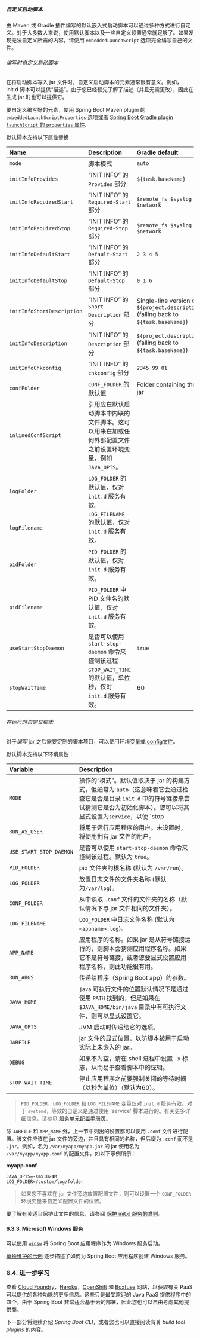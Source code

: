 #####  自定义启动脚本

由 Maven 或 Gradle 插件编写的默认嵌入式启动脚本可以通过多种方式进行自定义。对于大多数人来说，使用默认脚本以及一些自定义设置通常就足够了。如果发现无法自定义所需的内容，请使用 `embeddedLaunchScript` 选项完全编写自己的文件。

###### 编写时自定义启动脚本

在将启动脚本写入 jar 文件时，自定义启动脚本的元素通常很有意义。例如，init.d 脚本可以提供“描述”。由于您已经预先了解了描述（并且无需更改），因此在生成 jar 时也可以提供它。

要自定义编写好的元素，使用 Spring Boot Maven plugin 的 `embeddedLaunchScriptProperties` 选项或者 [Spring Boot Gradle plugin `launchScript` 的 `properties` 属性](https://docs.spring.io/spring-boot/docs/2.2.2.RELEASE/gradle-plugin/reference/html//#packaging-executable-configuring-launch-script).

默认脚本支持以下属性替换：

| Name                       | Description                                                  | Gradle default                                               | Maven default                                                |
| :------------------------- | :----------------------------------------------------------- | :----------------------------------------------------------- | :----------------------------------------------------------- |
| `mode`                     | 脚本模式                                                     | `auto`                                                       | `auto`                                                       |
| `initInfoProvides`         | “INIT INFO” 的 `Provides` 部分                               | `${task.baseName}`                                           | `${project.artifactId}`                                      |
| `initInfoRequiredStart`    | “INIT INFO” 的 `Required-Start` 部分                         | `$remote_fs $syslog $network`                                | `$remote_fs $syslog $network`                                |
| `initInfoRequiredStop`     | “INIT INFO” 的 `Required-Stop`  部分                         | `$remote_fs $syslog $network`                                | `$remote_fs $syslog $network`                                |
| `initInfoDefaultStart`     | “INIT INFO” 的 `Default-Start` 部分                          | `2 3 4 5`                                                    | `2 3 4 5`                                                    |
| `initInfoDefaultStop`      | “INIT INFO” 的 `Default-Stop` 部分                           | `0 1 6`                                                      | `0 1 6`                                                      |
| `initInfoShortDescription` | “INIT INFO” 的 `Short-Description` 部分                      | Single-line version of `${project.description}` (falling back to `${task.baseName}`) | `${project.name}`                                            |
| `initInfoDescription`      | “INIT INFO” 的 `Description` 部分                            | `${project.description}` (falling back to `${task.baseName}`) | `${project.description}` (falling back to `${project.name}`) |
| `initInfoChkconfig`        | “INIT INFO” 的 `chkconfig` 部分                              | `2345 99 01`                                                 | `2345 99 01`                                                 |
| `confFolder`               | `CONF_FOLDER` 的默认值                                       | Folder containing the jar                                    | Folder containing the jar                                    |
| `inlinedConfScript`        | 引用应在默认启动脚本中内联的文件脚本。这可以用来在加载任何外部配置文件之前设置环境变量，例如 `JAVA_OPTS`。 |                                                              |                                                              |
| `logFolder`                | `LOG_FOLDER` 的默认值，仅对 `init.d` 服务有效。              |                                                              |                                                              |
| `logFilename`              | `LOG_FILENAME` 的默认值，仅对 `init.d` 服务有效。            |                                                              |                                                              |
| `pidFolder`                | `PID_FOLDER` 的默认值，仅对 `init.d` 服务有效。              |                                                              |                                                              |
| `pidFilename`              | `PID_FOLDER` 中 PID 文件名的默认值，仅对 `init.d` 服务有效。 |                                                              |                                                              |
| `useStartStopDaemon`       | 是否可以使用 `start-stop-daemon` 命令来控制该过程            | `true`                                                       | `true`                                                       |
| `stopWaitTime`             | `STOP_WAIT_TIME` 的默认值，单位秒，仅对 `init.d` 服务有效。  | 60                                                           | 60                                                           |

###### 在运行时自定义脚本

对于*编写* jar 之后需要定制的脚本项目，可以使用环境变量或 [config文件](https://docs.spring.io/spring-boot/docs/2.2.2.RELEASE/reference/htmlsingle/#deployment-script-customization-conf-file)。

默认脚本支持以下环境属性：

| Variable                | Description                                                  |
| :---------------------- | :----------------------------------------------------------- |
| `MODE`                  | 操作的“模式”。默认值取决于 jar 的构建方式，但通常为 `auto`（这意味着它会通过检查它是否是目录 `init.d` 中的符号链接来尝试猜测它是否为初始化脚本）。您可以将其显式设置为`service`，以便 `stop|start|status|restart` 命令可以使用，或者如果你想要在前台执行脚本，则可以将其设置为 `run`。 |
| `RUN_AS_USER`           | 将用于运行应用程序的用户。未设置时，将使用拥有 jar 文件的用户。 |
| `USE_START_STOP_DAEMON` | 是否可以使用 `start-stop-daemon` 命令来控制该过程。默认为 `true`。 |
| `PID_FOLDER`            | pid 文件夹的根名称 (默认为 `/var/run`)。                     |
| `LOG_FOLDER`            | 放置日志文件的文件夹名称 (默认为`/var/log`)。                |
| `CONF_FOLDER`           | 从中读取 `.conf` 文件的文件夹的名称（默认情况下与 jar 文件相同的文件夹）。 |
| `LOG_FILENAME`          | `LOG_FOLDER` 中日志文件名称 (默认为 `<appname>.log`)。       |
| `APP_NAME`              | 应用程序的名称。如果 jar 是从符号链接运行的，则脚本会猜测应用程序名称。如果它不是符号链接，或者您要显式设置应用程序名称，则此功能很有用。 |
| `RUN_ARGS`              | 传递给程序（Spring Boot app）的参数。                        |
| `JAVA_HOME`             | `java` 可执行文件的位置默认情况下是通过使用 `PATH` 找到的，但是如果在 `$JAVA_HOME/bin/java` 目录中有可执行文件，则可以显式设置它。 |
| `JAVA_OPTS`             | JVM 启动时传递给它的选项。                                   |
| `JARFILE`               | jar 文件的显式位置，以防脚本被用于启动实际上未嵌入的 jar。   |
| `DEBUG`                 | 如果不为空，请在 shell 进程中设置 `-x` 标志，从而易于查看脚本中的逻辑。 |
| `STOP_WAIT_TIME`        | 停止应用程序之前要强制关闭的等待时间（以秒为单位）（默认为60）。 |

> `PID_FOLDER`，`LOG_FOLDER` 和 `LOG_FILENAME` 变量仅对 `init.d` 服务有效。对于 `systemd`，等效的自定义是通过使用 'service' 脚本进行的。有关更多详细信息，请参见 [服务单元配置手册页](https://www.freedesktop.org/software/systemd/man/systemd.service.html)。

除 `JARFILE` 和 `APP_NAME` 外，上一节中列出的设置都可以使用 `.conf` 文件进行配置。该文件应该在 jar 文件的旁边，并且具有相同的名称，但后缀为 `.conf` 而不是 `.jar`。例如，名为 `/var/myapp/myapp.jar` 的 jar 使用名为 `/var/myapp/myapp.conf` 的配置文件，如以下示例所示：

**myapp.conf**

```
JAVA_OPTS=-Xmx1024M
LOG_FOLDER=/custom/log/folder
```

> 如果您不喜欢在 jar 文件旁边放置配置文件，则可以设置一个 `CONF_FOLDER` 环境变量来自定义配置文件的位置。

要了解有关适当保护此文件的信息，请参阅 [保护 init.d 服务的准则](https://docs.spring.io/spring-boot/docs/2.2.2.RELEASE/reference/htmlsingle/#deployment-initd-service-securing)。

#### 6.3.3. Microsoft Windows 服务

可以使用 [`winsw`](https://github.com/kohsuke/winsw) 将 Spring Boot 应用程序作为 Windows 服务启动。

[单独维护的示例](https://github.com/snicoll-scratches/spring-boot-daemon) 逐步描述了如何为 Spring Boot 应用程序创建 Windows 服务。

### 6.4. 进一步学习

查看 [Cloud Foundry](https://www.cloudfoundry.org/)，[Heroku](https://www.heroku.com/)，[OpenShift](https://www.openshift.com/ ) 和 [Boxfuse](https://boxfuse.com/) 网站，以获取有关 PaaS 可以提供的各种功能的更多信息。这些只是最受欢迎的 Java PaaS 提供程序中的四个。由于 Spring Boot 非常适合基于云的部署，因此您也可以自由考虑其他提供商。

下一部分将继续介绍  *Spring Boot CLI*，或者您也可以直接阅读有关 *build tool plugins* 的内容。
